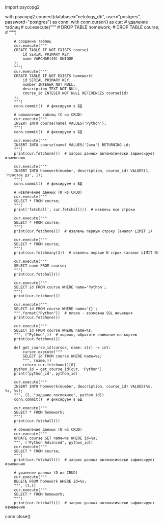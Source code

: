  
import psycopg2


with psycopg2.connect(database="netology_db", user="postgres", password="postgres") as conn:
    with conn.cursor() as cur:
        # удаление таблиц
        # cur.execute("""
        # DROP TABLE homework;
        # DROP TABLE course;
        # """)

        # создание таблиц
        cur.execute("""
        CREATE TABLE IF NOT EXISTS course(
            id SERIAL PRIMARY KEY,
            name VARCHAR(40) UNIQUE
        );
        """)
        cur.execute("""
        CREATE TABLE IF NOT EXISTS homework(
            id SERIAL PRIMARY KEY,
            number INTEGER NOT NULL,
            description TEXT NOT NULL,
            course_id INTEGER NOT NULL REFERENCES course(id)
        );
        """)
        conn.commit()  # фиксируем в БД

        # наполнение таблиц (C из CRUD)
        cur.execute("""
        INSERT INTO course(name) VALUES('Python');
        """)
        conn.commit()  # фиксируем в БД

        cur.execute("""
        INSERT INTO course(name) VALUES('Java') RETURNING id;
        """)
        print(cur.fetchone())  # запрос данных автоматически зафиксирует изменения

        cur.execute("""
        INSERT INTO homework(number, description, course_id) VALUES(1, 'простое дз', 1);
        """)
        conn.commit()  # фиксируем в БД

        # извлечение данных (R из CRUD)
        cur.execute("""
        SELECT * FROM course;
        """)
        print('fetchall', cur.fetchall())  # извлечь все строки

        cur.execute("""
        SELECT * FROM course;
        """)
        print(cur.fetchone())  # извлечь первую строку (аналог LIMIT 1)

        cur.execute("""
        SELECT * FROM course;
        """)
        print(cur.fetchmany(3))  # извлечь первые N строк (аналог LIMIT N)

        cur.execute("""
        SELECT name FROM course;
        """)
        print(cur.fetchall())

        cur.execute("""
        SELECT id FROM course WHERE name='Python';
        """)
        print(cur.fetchone())

        cur.execute("""
        SELECT id FROM course WHERE name='{}';
        """.format("Python"))  # плохо - возможна SQL инъекция
        print(cur.fetchone())

        cur.execute("""
        SELECT id FROM course WHERE name=%s;
        """, ("Python",))  # хорошо, обратите внимание на кортеж
        print(cur.fetchone())

        def get_course_id(cursor, name: str) -> int:
            cursor.execute("""
            SELECT id FROM course WHERE name=%s;
            """, (name,))
            return cur.fetchone()[0]
        python_id = get_course_id(cur, 'Python')
        print('python_id', python_id)

        cur.execute("""
        INSERT INTO homework(number, description, course_id) VALUES(%s, %s, %s);
        """, (2, "задание посложнее", python_id))
        conn.commit()  # фиксируем в БД

        cur.execute("""
        SELECT * FROM homework;
        """)
        print(cur.fetchall())

        # обновление данных (U из CRUD)
        cur.execute("""
        UPDATE course SET name=%s WHERE id=%s;
        """, ('Python Advanced', python_id))
        cur.execute("""
        SELECT * FROM course;
        """)
        print(cur.fetchall())  # запрос данных автоматически зафиксирует изменения

        # удаление данных (D из CRUD)
        cur.execute("""
        DELETE FROM homework WHERE id=%s;
        """, (1,))
        cur.execute("""
        SELECT * FROM homework;
        """)
        print(cur.fetchall())  # запрос данных автоматически зафиксирует изменения

conn.close()
